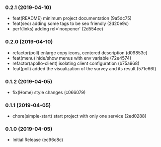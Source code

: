 ### 0.2.1 (2019-04-10)
- feat(README) minimum project documentation (9a5dc75)
- feat(seo) adding some tags to be seo friendly (2d20e9c)
- perf(links) adding rel='noopener' (2d554ee)

### 0.2.0 (2019-04-10)
- refactor(poll) enlarge copy icons, centered description (d09853c)
- feat(menu) hide/show menus with env variable (72e4574)
- refactor(apollo-client) isolating client configuration (b75a968)
- feat(poll) added the visualization of the survey and its result (571e66f)

### 0.1.2 (2019-04-05)
- fix(Home) style changes (c066079)

### 0.1.1 (2019-04-05)
- chore(simple-start) start project with only one service (2ed0288)

### 0.1.0 (2019-04-05)
- Initial Release (ec96c8c)

